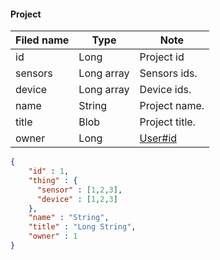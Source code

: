 #### Project
Filed name | Type | Note
------------ | ------------- | -------------
id | Long | Project id
sensors | Long array | Sensors ids.
device | Long array | Device ids.
name | String | Project name.
title | Blob | Project title.
owner | Long | [User#id](https://github.com/ilyukou/iot-docs/tree/main/dto/User)

```json
{
    "id" : 1,
    "thing" : {
      "sensor" : [1,2,3],
      "device" : [1,2,3]
    },
    "name" : "String",
    "title" : "Long String",
    "owner" : 1
}

```
